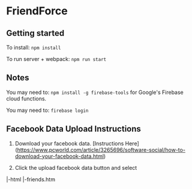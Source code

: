 # FriendForce #

 
## Getting started ##
To install: `npm install`

To run server + webpack: `npm run start`

## Notes ##

You may need to: `npm install -g firebase-tools` for Google's Firebase cloud functions.

You may need to: `firebase login`

## Facebook Data Upload Instructions ##
1) Download your facebook data. [Instructions Here] (https://www.pcworld.com/article/3265696/software-social/how-to-download-your-facebook-data.html)

2) Click the upload facebook data button and select 
<Your facebook Data folder>
    |-html
        |-friends.htm




